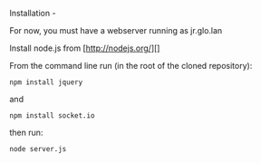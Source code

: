 Installation - 

For now, you must have a webserver running as jr.glo.lan

Install node.js from [http://nodejs.org/][]

From the command line run (in the root of the cloned repository):

`npm install jquery`

and

`npm install socket.io`

then run:

`node server.js`
